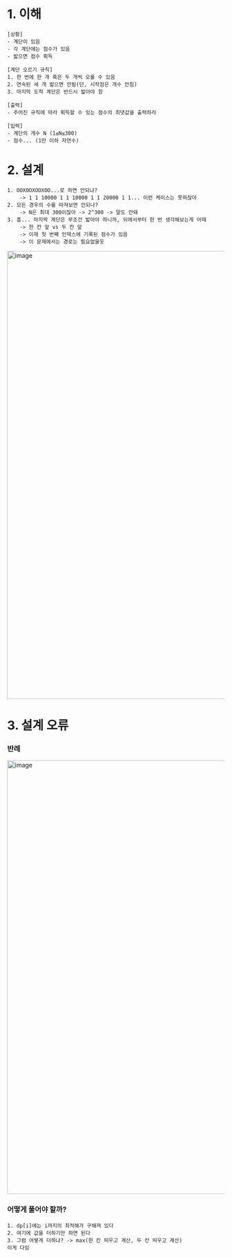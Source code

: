 # 1. 이해

```
[상황]
- 계단이 있음
- 각 계단에는 점수가 있음
- 밟으면 점수 획득

[계단 오르기 규칙]
1. 한 번에 한 개 혹은 두 개씩 오를 수 있음
2. 연속된 세 개 밟으면 안됨(단, 시작점은 개수 안침)
3. 마지막 도착 계단은 반드시 밟아야 함

[출력]
- 주어진 규칙에 따라 획득할 수 있는 점수의 최댓값을 출력하라

[입력]
- 계단의 개수 N (1≤N≤300)
- 점수... (1만 이하 자연수)
```

# 2. 설계

```
1. OOXOOXOOXOO...로 하면 안되냐?
	-> 1 1 10000 1 1 10000 1 1 20000 1 1... 이런 케이스는 못하잖아
2. 모든 경우의 수를 따져보면 안되나?
	-> N은 최대 300이잖아 -> 2^300 -> 말도 안돼
3. 흠... 마지막 계단은 무조건 밟아야 하니까, 뒤에서부터 한 번 생각해보는게 어때
	-> 한 칸 앞 vs 두 칸 앞
	-> 이제 첫 번째 인덱스에 기록된 점수가 있음
	-> 이 문제에서는 경로는 필요없을듯
```
<img width="1037" alt="image" src="https://github.com/user-attachments/assets/e035711f-8676-498b-a527-d60b432409e6">


# 3. 설계 오류

### 반례

<img width="1003" alt="image" src="https://github.com/user-attachments/assets/b8256bbd-74ef-4712-bea8-21ed3e0d277d">

### 어떻게 풀어야 할까?

```
1. dp[i]에는 i까지의 최적해가 구해져 있다
2. 여기에 값을 더하기만 하면 된다
3. 그럼 어떻게 더하냐? -> max(한 칸 띄우고 계산, 두 칸 띄우고 계산)
이게 다임
```
